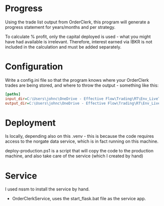 # Progress

Using the trade list output from OrderClerk, this program will generate a progress statement
for years/months and per strategy.

To calculate % profit, only the capital deployed is used - what you might have had available is irrelevant.  Therefore, interest
earned via IBKR is not included in the calculation and must be added separately.

# Configuration

Write a config.ini file so that the program knows where your OrderClerk trades are being stored, and
where to throw the output - something like this:

```ini
[paths]
input_dir=C:\Users\johnc\OneDrive - Effective Flow\Trading\RT\Env_LiveTrading\OrderClerk
output_dir=C:\Users\johnc\OneDrive - Effective Flow\Trading\RT\Env_LiveTrading\Reporting
```

# Deployment

Is locally, depending also on this .venv - this is because the code requires access to the norgate data service, which
is in fact running on this machine.

deploy-production.ps1 is a script that will copy the code to the production machine, and also take care of the service (which I created by hand)

# Service

I used nssm to install the service by hand.  

* OrderClerkService, uses the start_flask.bat file as the service app.

